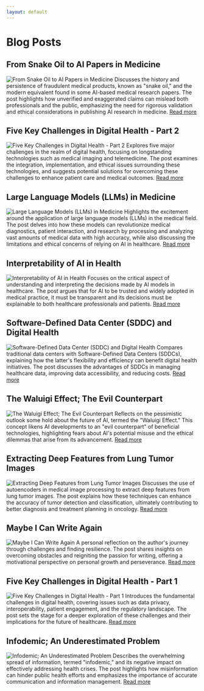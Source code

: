 ```yaml
---
layout: default
---
```


# Blog Posts

## From Snake Oil to AI Papers in Medicine
![From Snake Oil to AI Papers in Medicine](https://files.virgool.io/upload/users/22770/posts/ytzokldowks3/lk16unrerpgf.jpg)
Discusses the history and persistence of fraudulent medical products, known as "snake oil," and the modern equivalent found in some AI-based medical research papers. The post highlights how unverified and exaggerated claims can mislead both professionals and the public, emphasizing the need for rigorous validation and ethical considerations in publishing AI research in medicine.
[Read more](https://virgool.io/@gorjiarman/from-snake-oil-to-ai-papers-in-medicine)


## Five Key Challenges in Digital Health - Part 2
![Five Key Challenges in Digital Health - Part 2](https://files.virgool.io/upload/users/22770/posts/jmh4llk4bq3e/e3vt8ijvxywk.jpg)
Explores five major challenges in the realm of digital health, focusing on longstanding technologies such as medical imaging and telemedicine. The post examines the integration, implementation, and ethical issues surrounding these technologies, and suggests potential solutions for overcoming these challenges to enhance patient care and medical outcomes.
[Read more](https://virgool.io/@gorjiarman/five-key-challenges-in-digital-health-part-2)


## Large Language Models (LLMs) in Medicine
![Large Language Models (LLMs) in Medicine](https://files.virgool.io/upload/users/22770/posts/n1onlsqwdm14/bueapinslgti.jpg)
Highlights the excitement around the application of large language models (LLMs) in the medical field. The post delves into how these models can revolutionize medical diagnostics, patient interaction, and research by processing and analyzing vast amounts of medical data with high accuracy, while also discussing the limitations and ethical concerns of relying on AI in healthcare.
[Read more](https://virgool.io/@gorjiarman/large-language-models-llms-in-medicine)


## Interpretability of AI in Health
![Interpretability of AI in Health](https://files.virgool.io/upload/users/22770/posts/nddcvkiwjjoz/gixh2axwwipm.webp)
Focuses on the critical aspect of understanding and interpreting the decisions made by AI models in healthcare. The post argues that for AI to be trusted and widely adopted in medical practice, it must be transparent and its decisions must be explainable to both healthcare professionals and patients.
[Read more](https://virgool.io/@gorjiarman/interpretability-of-ai-in-health)


## Software-Defined Data Center (SDDC) and Digital Health
![Software-Defined Data Center (SDDC) and Digital Health](https://files.virgool.io/upload/users/22770/posts/uqnqs25ipi2f/kgyx0gmo2cmg.png)
Compares traditional data centers with Software-Defined Data Centers (SDDCs), explaining how the latter's flexibility and efficiency can benefit digital health initiatives. The post discusses the advantages of SDDCs in managing healthcare data, improving data accessibility, and reducing costs.
[Read more](https://virgool.io/@gorjiarman/software-defined-data-center-sddc-and-digital-health)


## The Waluigi Effect; The Evil Counterpart
![The Waluigi Effect; The Evil Counterpart](https://files.virgool.io/upload/users/22770/posts/vzityuebvm1g/brwcishh4kkn.webp)
Reflects on the pessimistic outlook some hold about the future of AI, termed the "Waluigi Effect." This concept likens AI developments to an "evil counterpart" of beneficial technologies, highlighting fears about AI's potential misuse and the ethical dilemmas that arise from its advancement.
[Read more](https://virgool.io/@gorjiarman/the-waluigi-effect-the-evil-counterpart)


## Extracting Deep Features from Lung Tumor Images
![Extracting Deep Features from Lung Tumor Images](https://files.virgool.io/upload/users/22770/posts/yzh7anukvw4w/8fcnpqxskygu.jpg)
Discusses the use of autoencoders in medical image processing to extract deep features from lung tumor images. The post explains how these techniques can enhance the accuracy of tumor detection and classification, ultimately contributing to better diagnosis and treatment planning in oncology.
[Read more](https://virgool.io/@gorjiarman/extracting-deep-features-from-lung-tumor-images)


## Maybe I Can Write Again
![Maybe I Can Write Again](https://files.virgool.io/upload/users/22770/posts/isc4up2z1ef5/55ymvhqyloig.jpg)
A personal reflection on the author's journey through challenges and finding resilience. The post shares insights on overcoming obstacles and reigniting the passion for writing, offering a motivational perspective on personal growth and perseverance.
[Read more](https://virgool.io/@gorjiarman/maybe-i-can-write-again)


## Five Key Challenges in Digital Health - Part 1
![Five Key Challenges in Digital Health - Part 1](https://files.virgool.io/upload/users/22770/posts/btztfghxmv2n/bwdyzorph9ik.jpeg)
Introduces the fundamental challenges in digital health, covering issues such as data privacy, interoperability, patient engagement, and the regulatory landscape. The post sets the stage for a deeper exploration of these challenges and their implications for the future of healthcare.
[Read more](https://virgool.io/@gorjiarman/five-key-challenges-in-digital-health-part-1)


## Infodemic; An Underestimated Problem
![Infodemic; An Underestimated Problem](https://files.virgool.io/upload/users/22770/posts/ar9rcm6ppvc9/zwpb1r3bivcg.jpeg)
Describes the overwhelming spread of information, termed "infodemic," and its negative impact on effectively addressing health crises. The post highlights how misinformation can hinder public health efforts and emphasizes the importance of accurate communication and information management.
[Read more](https://virgool.io/@gorjiarman/infodemic-an-underestimated-problem)